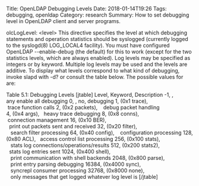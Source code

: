 Title: OpenLDAP Debugging Levels
Date: 2018-01-14T19:26
Tags: debugging, openldap
Category: research
Summary: How to set debugging level in OpenLDAP client and server programs.

olcLogLevel: \<level\> This directive specifies the level at which
debugging statements and operation statistics should be syslogged
(currently logged to the syslogd(8) LOG\_LOCAL4 facility). You must have
configured OpenLDAP --enable-debug (the default) for this to work
(except for the two statistics levels, which are always enabled). Log
levels may be specified as integers or by keyword. Multiple log levels
may be used and the levels are additive. To display what levels
correspond to what kind of debugging, invoke slapd with -d? or consult
the table below. The possible values for <level> are:

Table 5.1: Debugging Levels
[jtable]
Level, Keyword, Description
-1, , any enable all debugging
0, , no,  debugging
1, (0x1 trace),  trace function calls
2, (0x2 packets),    debug packet handling
4, (0x4 args),   heavy trace debugging
8, (0x8 conns),  connection management
16, (0x10 BER),   print out packets sent and received
32, (0x20 filter),    search filter processing
64, (0x40 config),    configuration processing
128, (0x80 ACL),   access control list processing
256, (0x100 stats),    stats log connections/operations/results
512, (0x200 stats2),   stats log entries sent
1024, (0x400 shell),    print communication with shell backends
2048, (0x800 parse),    print entry parsing debugging
16384, (0x4000 sync),    syncrepl consumer processing
32768, (0x8000 none),    only messages that get logged whatever log level is
[/jtable]
